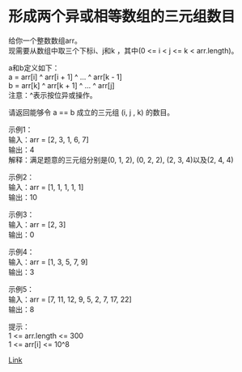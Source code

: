 <h1>形成两个异或相等数组的三元组数目</h1>

给你一个整数数组arr。</br>
现需要从数组中取三个下标i、j和k ，其中(0 <= i < j <= k < arr.length)。</br>

a和b定义如下：</br>
a = arr[i] ^ arr[i + 1] ^ ... ^ arr[k - 1]</br>
b = arr[k] ^ arr[k + 1] ^ ... ^ arr[j]</br>
注意：^表示按位异或操作。</br>

请返回能够令 a == b 成立的三元组 (i, j , k) 的数目。</br>

示例1：</br>
输入：arr = [2, 3, 1, 6, 7]</br>
输出：4</br>
解释：满足题意的三元组分别是(0, 1, 2), (0, 2, 2), (2, 3, 4)以及(2, 4, 4)</br>

示例2：</br>
输入：arr = [1, 1, 1, 1, 1]</br>
输出：10</br>

示例3：</br>
输入：arr = [2, 3]</br>
输出：0</br>

示例4：</br>
输入：arr = [1, 3, 5, 7, 9]</br>
输出：3</br>

示例5：</br>
输入：arr = [7, 11, 12, 9, 5, 2, 7, 17, 22]</br>
输出：8</br>

提示：</br>
1 <= arr.length <= 300</br>
1 <= arr[i] <= 10^8</br>

[Link](https://leetcode-cn.com/problems/count-triplets-that-can-form-two-arrays-of-equal-xor/)